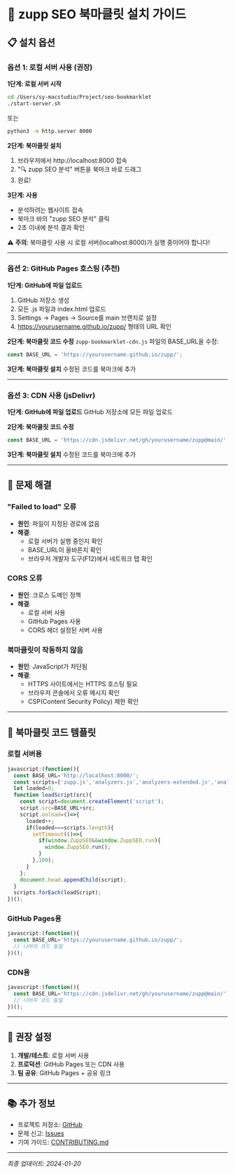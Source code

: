 # 🚀 zupp SEO 북마클릿 설치 가이드

## 📋 설치 옵션

### 옵션 1: 로컬 서버 사용 (권장)

**1단계: 로컬 서버 시작**
```bash
cd /Users/sy-macstudio/Project/seo-bookmarklet
./start-server.sh
```
또는
```bash
python3 -m http.server 8000
```

**2단계: 북마클릿 설치**
1. 브라우저에서 http://localhost:8000 접속
2. "🔍 zupp SEO 분석" 버튼을 북마크 바로 드래그
3. 완료!

**3단계: 사용**
- 분석하려는 웹사이트 접속
- 북마크 바의 "zupp SEO 분석" 클릭
- 2초 이내에 분석 결과 확인

⚠️ **주의**: 북마클릿 사용 시 로컬 서버(localhost:8000)가 실행 중이어야 합니다!

---

### 옵션 2: GitHub Pages 호스팅 (추천)

**1단계: GitHub에 파일 업로드**
1. GitHub 저장소 생성
2. 모든 .js 파일과 index.html 업로드
3. Settings → Pages → Source를 main 브랜치로 설정
4. https://yourusername.github.io/zupp/ 형태의 URL 확인

**2단계: 북마클릿 코드 수정**
`zupp-bookmarklet-cdn.js` 파일의 BASE_URL을 수정:
```javascript
const BASE_URL = 'https://yourusername.github.io/zupp/';
```

**3단계: 북마클릿 설치**
수정된 코드를 북마크에 추가

---

### 옵션 3: CDN 사용 (jsDelivr)

**1단계: GitHub에 파일 업로드**
GitHub 저장소에 모든 파일 업로드

**2단계: 북마클릿 코드 수정**
```javascript
const BASE_URL = 'https://cdn.jsdelivr.net/gh/yourusername/zupp@main/';
```

**3단계: 북마클릿 설치**
수정된 코드를 북마크에 추가

---

## 🔧 문제 해결

### "Failed to load" 오류
- **원인**: 파일이 지정된 경로에 없음
- **해결**: 
  - 로컬 서버가 실행 중인지 확인
  - BASE_URL이 올바른지 확인
  - 브라우저 개발자 도구(F12)에서 네트워크 탭 확인

### CORS 오류
- **원인**: 크로스 도메인 정책
- **해결**: 
  - 로컬 서버 사용
  - GitHub Pages 사용
  - CORS 헤더 설정된 서버 사용

### 북마클릿이 작동하지 않음
- **원인**: JavaScript가 차단됨
- **해결**:
  - HTTPS 사이트에서는 HTTPS 호스팅 필요
  - 브라우저 콘솔에서 오류 메시지 확인
  - CSP(Content Security Policy) 제한 확인

---

## 📝 북마클릿 코드 템플릿

### 로컬 서버용
```javascript
javascript:(function(){
  const BASE_URL='http://localhost:8000/';
  const scripts=['zupp.js','analyzers.js','analyzers-extended.js','analyzers-technical.js','analyzers-geo-mobile.js','ui.js'];
  let loaded=0;
  function loadScript(src){
    const script=document.createElement('script');
    script.src=BASE_URL+src;
    script.onload=()=>{
      loaded++;
      if(loaded===scripts.length){
        setTimeout(()=>{
          if(window.ZuppSEO&&window.ZuppSEO.run){
            window.ZuppSEO.run();
          }
        },100);
      }
    };
    document.head.appendChild(script);
  }
  scripts.forEach(loadScript);
})();
```

### GitHub Pages용
```javascript
javascript:(function(){
  const BASE_URL='https://yourusername.github.io/zupp/';
  // 나머지 코드 동일
})();
```

### CDN용
```javascript
javascript:(function(){
  const BASE_URL='https://cdn.jsdelivr.net/gh/yourusername/zupp@main/';
  // 나머지 코드 동일
})();
```

---

## 🎯 권장 설정

1. **개발/테스트**: 로컬 서버 사용
2. **프로덕션**: GitHub Pages 또는 CDN 사용
3. **팀 공유**: GitHub Pages + 공유 링크

---

## 📚 추가 정보

- 프로젝트 저장소: [GitHub](https://github.com/yourusername/zupp)
- 문제 신고: [Issues](https://github.com/yourusername/zupp/issues)
- 기여 가이드: [CONTRIBUTING.md](CONTRIBUTING.md)

---

*최종 업데이트: 2024-01-20*